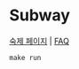 Subway
========

[숙제 페이지](http://soar.snu.ac.kr:8080/assignments/6) |
[FAQ](http://soar.snu.ac.kr/course/board/ds2016/1624659)

```
make run
```
